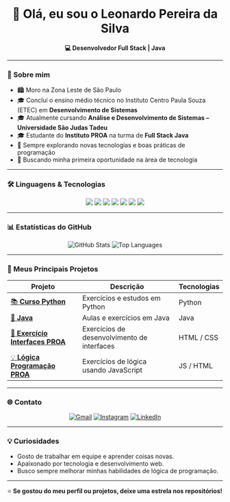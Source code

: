 <!-- Banner ou imagem opcional aqui -->
<!-- ![Banner](link-da-imagem) -->

<h1 align="center">👋 Olá, eu sou o Leonardo Pereira da Silva</h1>

<p align="center">
  <b>💻 Desenvolvedor Full Stack | Java</b>  
</p>

---

### 🚀 Sobre mim  
- 🏙️ Moro na Zona Leste de São Paulo  
- 🎓 Concluí o ensino médio técnico no Instituto Centro Paula Souza (ETEC) em **Desenvolvimento de Sistemas**  
- 🎓 Atualmente cursando **Análise e Desenvolvimento de Sistemas – Universidade São Judas Tadeu**  
- 🎓 Estudante do **Instituto PROA** na turma de **Full Stack Java**  
- 🌱 Sempre explorando novas tecnologias e boas práticas de programação  
- 🎯 Buscando minha primeira oportunidade na área de tecnologia  

---

### 🛠️ Linguagens & Tecnologias  

<p align="center">
  <img src="https://img.shields.io/badge/HTML5-E34F26?style=for-the-badge&logo=html5&logoColor=white"/>
  <img src="https://img.shields.io/badge/CSS3-1572B6?style=for-the-badge&logo=css3&logoColor=white"/>
  <img src="https://img.shields.io/badge/JavaScript-F7DF1E?style=for-the-badge&logo=javascript&logoColor=black"/>
  <img src="https://img.shields.io/badge/Java-007396?style=for-the-badge&logo=java&logoColor=white"/>
  <img src="https://img.shields.io/badge/Python-FFD43B?style=for-the-badge&logo=python&logoColor=blue"/>
  <img src="https://img.shields.io/badge/Git-F05032?style=for-the-badge&logo=git&logoColor=white"/>
  <img src="https://img.shields.io/badge/GitHub-181717?style=for-the-badge&logo=github&logoColor=white"/>
</p>

---

### 📊 Estatísticas do GitHub  

<p align="center">
  <img src="https://github-readme-stats.vercel.app/api?username=LeonardoSilva777&show_icons=true&theme=tokyonight" alt="GitHub Stats"/>
  <img src="https://github-readme-stats.vercel.app/api/top-langs/?username=LeonardoSilva777&layout=compact&theme=tokyonight" alt="Top Languages"/>
</p>

---

### 📂 Meus Principais Projetos  

| Projeto | Descrição | Tecnologias |
|---------|------------|-------------|
| [📚 **Curso Python**](https://github.com/LeonardoSilva777/curso_python) | Exercícios e estudos em Python | Python |
| [📘 **Java**](https://github.com/LeonardoSilva777/Java) | Aulas e exercícios em Java | Java |
| [📝 **Exercício Interfaces PROA**](https://github.com/LeonardoSilva777/exercicio-interfaces-proa) | Exercícios de desenvolvimento de interfaces | HTML / CSS |
| [💡 **Lógica Programação PROA**](https://github.com/LeonardoSilva777/logica-programacao-proa) | Exercícios de lógica usando JavaScript | JS / HTML |

---

### 🌐 Contato  

<p align="center">
  <a href="mailto:leosqh1622@gmail.com"><img src="https://img.shields.io/badge/Gmail-D14836?style=for-the-badge&logo=gmail&logoColor=white" alt="Gmail"/></a>
  <a href="https://www.instagram.com/loro_leo"><img src="https://img.shields.io/badge/Instagram-E4405F?style=for-the-badge&logo=instagram&logoColor=white" alt="Instagram"/></a>
  <a href="https://www.linkedin.com/in/leonardo-pereira-da-silva-221b62628"><img src="https://img.shields.io/badge/LinkedIn-0077B5?style=for-the-badge&logo=linkedin&logoColor=white" alt="LinkedIn"/></a>
</p>

---

### 💡 Curiosidades  
- Gosto de trabalhar em equipe e aprender coisas novas.  
- Apaixonado por tecnologia e desenvolvimento web.  
- Busco sempre melhorar minhas habilidades de lógica de programação.  

---

⭐ **Se gostou do meu perfil ou projetos, deixe uma estrela nos repositórios!**
